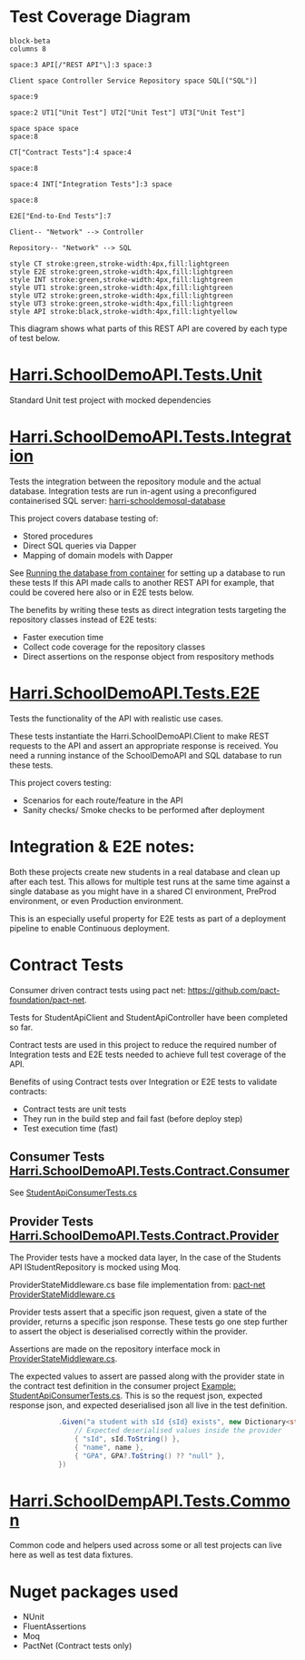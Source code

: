 # Test Coverage Diagram
```mermaid
block-beta
columns 8

space:3 API[/"REST API"\]:3 space:3

Client space Controller Service Repository space SQL[("SQL")]

space:9

space:2 UT1["Unit Test"] UT2["Unit Test"] UT3["Unit Test"]

space space space
space:8

CT["Contract Tests"]:4 space:4

space:8

space:4 INT["Integration Tests"]:3 space

space:8

E2E["End-to-End Tests"]:7

Client-- "Network" --> Controller

Repository-- "Network" --> SQL

style CT stroke:green,stroke-width:4px,fill:lightgreen
style E2E stroke:green,stroke-width:4px,fill:lightgreen
style INT stroke:green,stroke-width:4px,fill:lightgreen
style UT1 stroke:green,stroke-width:4px,fill:lightgreen
style UT2 stroke:green,stroke-width:4px,fill:lightgreen
style UT3 stroke:green,stroke-width:4px,fill:lightgreen
style API stroke:black,stroke-width:4px,fill:lightyellow

```
This diagram shows what parts of this REST API are covered by each type of test below.

# [Harri.SchoolDemoAPI.Tests.Unit](Harri.SchoolDemoAPI.Tests.Unit)
Standard Unit test project with mocked dependencies
 
# [Harri.SchoolDemoAPI.Tests.Integration](Harri.SchoolDemoAPI.Tests.Integration)
Tests the integration between the repository module and the actual database.
Integration tests are run in-agent using a preconfigured containerised SQL server: [harri-schooldemosql-database](https://hub.docker.com/repository/docker/harrisonslater/harri-schooldemosql-database/general)

This project covers database testing of:
 - Stored procedures
 - Direct SQL queries via Dapper
 - Mapping of domain models with Dapper

See [Running the database from container](../../README.md#running-the-database-from-container) for setting up a database to run these tests
If this API made calls to another REST API for example, that could be covered here also or in E2E tests below.

The benefits by writing these tests as direct integration tests targeting the repository classes instead of E2E tests:
 - Faster execution time
 - Collect code coverage for the repository classes
 - Direct assertions on the response object from respository methods

# [Harri.SchoolDemoAPI.Tests.E2E](Harri.SchoolDemoAPI.Tests.E2E)

Tests the functionality of the API with realistic use cases.

These tests instantiate the Harri.SchoolDemoAPI.Client to make REST requests to the API and assert an appropriate response is received.
You need a running instance of the SchoolDemoAPI and SQL database to run these tests.

This project covers testing:
 - Scenarios for each route/feature in the API
 - Sanity checks/ Smoke checks to be performed after deployment

# Integration & E2E notes:
Both these projects create new students in a real database and clean up after each test.
This allows for multiple test runs at the same time against a single database as you might have in a shared CI environment, PreProd environment, or even Production environment.

This is an especially useful property for E2E tests as part of a deployment pipeline to enable Continuous deployment.

# Contract Tests 
Consumer driven contract tests using pact net: https://github.com/pact-foundation/pact-net.

Tests for StudentApiClient and StudentApiController have been completed so far.

Contract tests are used in this project to reduce the required number of Integration tests and E2E tests needed to achieve full test coverage of the API.

Benefits of using Contract tests over Integration or E2E tests to validate contracts:
- Contract tests are unit tests
- They run in the build step and fail fast (before deploy step)
- Test execution time (fast)

## Consumer Tests [Harri.SchoolDemoAPI.Tests.Contract.Consumer](Contract/Harri.SchoolDemoAPI.Tests.Contract.Consumer)
See [StudentApiConsumerTests.cs](https://github.com/HarrisonSlater/Harri.SchoolDemoApi/blob/main/src/Tests/Contract/Harri.SchoolDemoAPI.Tests.Contract.Consumer/StudentApiConsumerTests.cs)

## Provider Tests [Harri.SchoolDemoAPI.Tests.Contract.Provider](Contract/Harri.SchoolDemoAPI.Tests.Contract.Provider)
The Provider tests have a mocked data layer, In the case of the Students API IStudentRepository is mocked using Moq.

ProviderStateMiddleware.cs base file implementation from: [pact-net ProviderStateMiddleware.cs](https://github.com/pact-foundation/pact-net/blob/master/samples/OrdersApi/Provider.Tests/ProviderStateMiddleware.cs)

Provider tests assert that a specific json request, given a state of the provider, returns a specific json response.
These tests go one step further to assert the object is deserialised correctly within the provider.

Assertions are made on the repository interface mock in [ProviderStateMiddleware.cs](Harri.SchoolDemoAPI.Tests.Contract.Provider/Provider/ProviderStateMiddleware.cs).

The expected values to assert are passed along with the provider state in the contract test definition in the consumer project [Example: StudentApiConsumerTests.cs](Harri.SchoolDemoAPI.Tests.Contract.Consumer/StudentApiConsumerTests.cs). This is so the request json, expected response json, and expected deserialised json all live in the test definition.

``` C#
            .Given("a student with sId {sId} exists", new Dictionary<string, string>() {
                // Expected deserialised values inside the provider
                { "sId", sId.ToString() }, 
                { "name", name },
                { "GPA", GPA?.ToString() ?? "null" },
            })
```


# [Harri.SchoolDempAPI.Tests.Common](Harri.SchoolDempAPI.Tests.Common)
Common code and helpers used across some or all test projects can live here as well as test data fixtures.

# Nuget packages used
- NUnit
- FluentAssertions
- Moq
- PactNet (Contract tests only)
